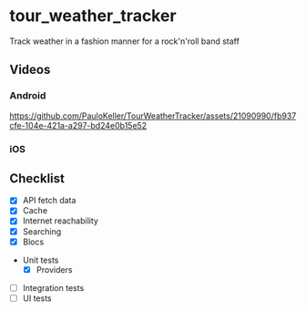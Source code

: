 # tour_weather_tracker

Track weather in a fashion manner for a rock'n'roll band staff

## Videos

### Android
https://github.com/PauloKeller/TourWeatherTracker/assets/21090990/fb937cfe-104e-421a-a297-bd24e0b15e52

### iOS



## Checklist 
- [x] API fetch data
- [x] Cache
- [x] Internet reachability
- [x] Searching
- [x] Blocs
- Unit tests
  - [x] Providers 
- [ ] Integration tests 
- [ ] UI tests
